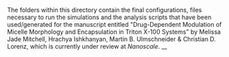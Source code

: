 The folders within this directory contain the final configurations, files necessary to run the simulations and the analysis scripts that have been used/generated for the manuscript entitled "Drug-Dependent Modulation of Micelle Morphology and
Encapsulation in Triton X-100 Systems" by Melissa Jade Mitchell, Hrachya Ishkhanyan, Martin B. Ulmschneider & Christian D. Lorenz, which is currently under review at _Nanoscale_. __
